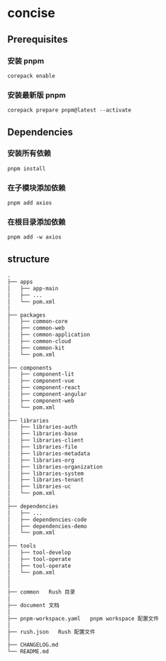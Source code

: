 # concise

## Prerequisites
### 安装 pnpm
```shell
corepack enable
```

### 安装最新版 pnpm
```shell
corepack prepare pnpm@latest --activate
```

## Dependencies
### 安装所有依赖
```shell
pnpm install
```

### 在子模块添加依赖
```shell
pnpm add axios
```

### 在根目录添加依赖
```shell
pnpm add -w axios
```

## structure
```txt
.
├── apps
│   ├── app-main
│   ├── ...
│   └── pom.xml
│
├── packages
│   ├── common-core
│   ├── common-web
│   ├── common-application
│   ├── common-cloud
│   ├── common-kit
│   └── pom.xml
│
├── components
│   ├── component-lit
│   ├── component-vue
│   ├── component-react
│   ├── component-angular
│   ├── component-web
│   └── pom.xml
│
├── libraries
│   ├── libraries-auth
│   ├── libraries-base
│   ├── libraries-client
│   ├── libraries-file
│   ├── libraries-metadata
│   ├── libraries-org
│   ├── libraries-organization
│   ├── libraries-system
│   ├── libraries-tenant
│   ├── libraries-uc
│   └── pom.xml
│
├── dependencies
│   ├── ...
│   ├── dependencies-code
│   ├── dependencies-demo
│   └── pom.xml
│
├── tools
│   ├── tool-develop
│   ├── tool-operate
│   ├── tool-operate
│   └── pom.xml
│
│
├── common   Rush 目录
│
├── document 文档
│
├── pnpm-workspace.yaml   pnpm workspace 配置文件
│
├── rush.json   Rush 配置文件
│
├── CHANGELOG.md
└── README.md
```
